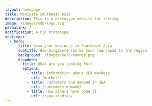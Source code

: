 ```yaml
---
layout: homepage
title: Navigate Southeast Asia
description: This is a prototype website for testing
image: /images/edb-logo.svg
permalink: /
notification: A PIX Prototype
sections:
  - hero:
      title: Grow your business in Southeast Asia
      subtitle: How Singapore can be your launchpad to the region
      background: /images/hero-banner.png
      dropdown:
        title: What are you looking for?
        options:
          - title: Information about SEA markets
            url: /market/
          - title: Customers and demand in SEA
            url: /customers-demand/
          - title: How others have done it
            url: /case-studies/
---
```






